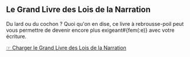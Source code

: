 ## Le Grand Livre des Lois de la Narration

Du lard ou du cochon ? Quoi qu'on en dise, ce livre à rebrousse-poil peut vous permettre de devenir encore plus exigeant#{fem(:e)} avec votre écriture.

[☞ Charger le Grand Livre des Lois de la Narration](http://www.scenariopole.fr/download/LOIS_NARRATION_PhilPERRET.pdf)
